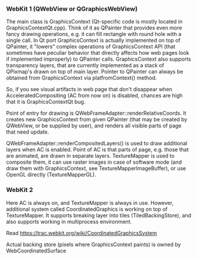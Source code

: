 ### WebKit 1 (QWebView or QGraphicsWebView)

The main class is GraphicsContext (Qt-specific code is mostly located in GraphicsContextQt.cpp). Think of it as QPainter that provides even more fancy drawing operations, e.g. it can fill rectangle with round hole with a single call. In Qt port GraphicsContext is actually implemented on top of QPainter, it "lowers" complex operations of GraphicsContext API (that sometimes have peculiar behavior that directly affects how web pages look if implemented improperly) to QPainter calls. GraphicsContext also supports transparency layers, that are currently implemented as a stack of QPixmap's drawn on top of main layer. Pointer to QPainter can always be obtained from GraphicsContext via platfromContext() method.

So, if you see visual artifacts in web page that don't disappear when AcceleratedCompositing (AC from now on) is disabled, chances are high that it is GraphicsContextQt bug.

Point of entry for drawing is QWebFrameAdapter::renderRelativeCoords. It creates new GraphicsContext from given QPainter (that may be created by QWebView, or be supplied by user), and renders all visible parts of page that need update.

QWebFrameAdapter::renderCompositedLayers() is used to draw additional layers when AC is enabled. Point of AC is that parts of page, e.g. those that are animated, are drawn in separate layers. TextureMapper is used to composite them, it can use raster images in case of software mode (and draw them with GraphicsContext, see TextureMapperImageBuffer), or use OpenGL directly (TextureMapperGL).

### WebKit 2

Here AC is always on, and TextureMapper is always in use. However, additional system called CoordinatedGraphics is working on top of TextureMapper. It supports breaking layer into tiles (TiledBackingStore), and also supports working in multiprocess environment.

Read https://trac.webkit.org/wiki/CoordinatedGraphicsSystem

Actual backing store (pixels where GraphicsContext paints) is owned by WebCoordinatedSurface